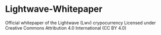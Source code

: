# Lightwave-Whitepaper
Official whitepaper of the Lightwave (Lwv) crypocurrency
Licensed under Creative Commons Attribution 4.0 International (CC BY 4.0)

